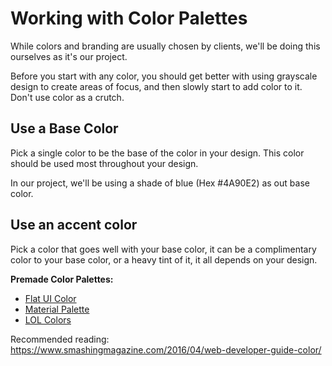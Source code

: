 # Working with Color Palettes

While colors and branding are usually chosen by clients, we'll be doing this ourselves as it's our project.

Before you start with any color, you should get better with using grayscale design to create areas of focus, and then slowly start to add color to it. Don't use color as a crutch.

## Use a Base Color
Pick a single color to be the base of the color in your design. This color should be used most throughout your design.

In our project, we'll be using a shade of blue (Hex #4A90E2) as out base color.

## Use an accent color
Pick a color that goes well with your base color, it can be a complimentary color to your base color, or a heavy tint of it, it all depends on your design.

**Premade Color Palettes:**
- [Flat UI Color](http://flatuicolors.com)
- [Material Palette](http://www.materialpalette.com)
- [LOL Colors](http://www.lolcolors.com)


Recommended reading: https://www.smashingmagazine.com/2016/04/web-developer-guide-color/


